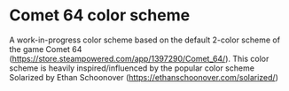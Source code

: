 # Comet 64 color scheme
A work-in-progress color scheme based on the default 2-color scheme of the game Comet 64 (https://store.steampowered.com/app/1397290/Comet_64/).
This color scheme is heavily inspired/influenced by the popular color scheme Solarized by Ethan Schoonover (https://ethanschoonover.com/solarized/)

